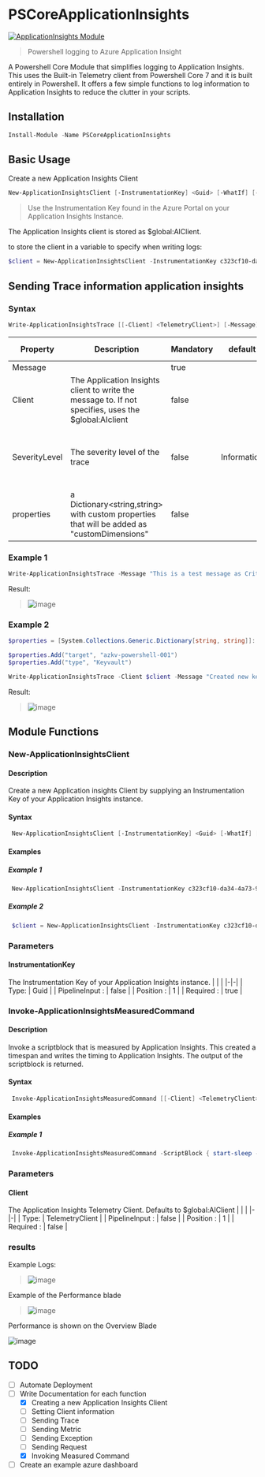 # PSCoreApplicationInsights

[![ApplicationInsights Module](https://github.com/LeonB87/PSCoreApplicationInsights/actions/workflows/psmodule.yml/badge.svg)](https://github.com/LeonB87/PSCoreApplicationInsights/actions/workflows/psmodule.yml)

> Powershell logging to Azure Application Insight

A Powershell Core Module that simplifies logging to Application Insights. This uses the Built-in Telemetry client from Powershell Core 7 and it is built entirely in Powershell.
It offers a few simple functions to log information to Application Insights to reduce the clutter in your scripts.

## Installation

```powershell
Install-Module -Name PSCoreApplicationInsights
```

## Basic Usage

Create a new Application Insights Client

```powershell
New-ApplicationInsightsClient [-InstrumentationKey] <Guid> [-WhatIf] [-Confirm] [<CommonParameters>]
```
> Use the Instrumentation Key found in the Azure Portal on your Application Insights Instance.

The Application Insights client is stored as $global:AIClient.

to store the client in a variable to specify when writing logs:

```powershell
$client = New-ApplicationInsightsClient -InstrumentationKey c323cf10-da34-4a73-9eac-000000000000
```

## Sending Trace information application insights

### Syntax

```powershell
Write-ApplicationInsightsTrace [[-Client] <TelemetryClient>] [-Message] <String> [[-SeverityLevel] <String>] [[-properties] <System.Collections.Generic.Dictionary`2[System.String,System.String]>] [<CommonParameters>]
```

| Property | Description | Mandatory | default | Allowed Values |
| ---| ---| --- | --- | --- |
| Message |  | true | | |
| Client | The Application Insights client to write the message to. If not specifies, uses the $global:AIclient  | false | | |
| SeverityLevel | The severity level of the trace | false | Information | - Information <br> - Verbose <br> - Warning <br> - Error <br> - Critical |
| properties | a Dictionary<string,string> with custom properties that will be added as "customDimensions"| false | |

### Example 1

```powershell
Write-ApplicationInsightsTrace -Message "This is a test message as Critical" -SeverityLevel "Critical"
```

Result:

> ![image](https://user-images.githubusercontent.com/10503724/172461749-8254dc0a-50a9-4ed8-9643-dd62cf3a5b65.png)

### Example 2

```powershell
$properties = [System.Collections.Generic.Dictionary[string, string]]::new()

$properties.Add("target", "azkv-powershell-001")
$properties.Add("type", "Keyvault")

Write-ApplicationInsightsTrace -Client $client -Message "Created new keyvault" -SeverityLevel "Information" -properties $properties
```

Result:

> ![image](https://user-images.githubusercontent.com/10503724/172466760-b0a0c258-3a77-4f8e-91ea-7b487bf05042.png)

## Module Functions

### New-ApplicationInsightsClient

#### Description

Create a new Application insights Client by supplying an Instrumentation Key of your Application Insights instance.

#### Syntax


```PowerShell
 New-ApplicationInsightsClient [-InstrumentationKey] <Guid> [-WhatIf] [-Confirm] [<CommonParameters>]
```

#### Examples

##### Example 1

```PowerShell
 New-ApplicationInsightsClient -InstrumentationKey c323cf10-da34-4a73-9eac-000000000000
```

##### Example 2

```PowerShell
 $client = New-ApplicationInsightsClient -InstrumentationKey c323cf10-da34-4a73-9eac-000000000000
```

### Parameters

#### InstrumentationKey

The Instrumentation Key of your Application Insights instance.
| | |
|-|-|
| Type: | Guid |
| PipelineInput : | false |
| Position : | 1 |
| Required : | true |

### Invoke-ApplicationInsightsMeasuredCommand

#### Description

Invoke a scriptblock that is measured by Application Insights. This created a timespan and writes the timing to Application Insights. The output of the scriptblock is returned.

#### Syntax

```PowerShell
 Invoke-ApplicationInsightsMeasuredCommand [[-Client] <TelemetryClient>] [-scriptblock] <ScriptBlock> [-name] <String> [<CommonParameters>]
```

#### Examples

##### Example 1

```PowerShell
 Invoke-ApplicationInsightsMeasuredCommand -ScriptBlock { start-sleep -seconds 1 } -Name "slow script"
```

### Parameters

#### Client

The Application Insights Telemetry Client. Defaults to $global:AIClient
| | |
|-|-|
| Type: | TelemetryClient |
| PipelineInput : | false |
| Position : | 1 |
| Required : | false |

### results

Example Logs:

> ![image](https://user-images.githubusercontent.com/10503724/178105199-b1a3f4d2-378f-43f9-a08a-3476486a411a.png)

Example of the Performance blade

> ![image](https://user-images.githubusercontent.com/10503724/178105139-e437806f-d563-4975-8296-a1d69b8f653d.png)

Performance is shown on the Overview Blade

![image](https://user-images.githubusercontent.com/10503724/178105334-7b62225a-d82f-433b-b158-bf9bce5e432e.png)

## TODO

- [ ] Automate Deployment
- [ ] Write Documentation for each function
  - [x] Creating a new Application Insights Client
  - [ ] Setting Client information
  - [ ] Sending Trace
  - [ ] Sending Metric
  - [ ] Sending Exception
  - [ ] Sending Request
  - [x] Invoking Measured Command
- [ ] Create an example azure dashboard
